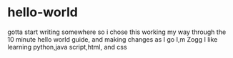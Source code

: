 # hello-world
gotta start writing somewhere so i chose this
working my way through the 10 minute hello world guide, and making changes as I go
I,m Zogg I like learning python,java script,html, and css
